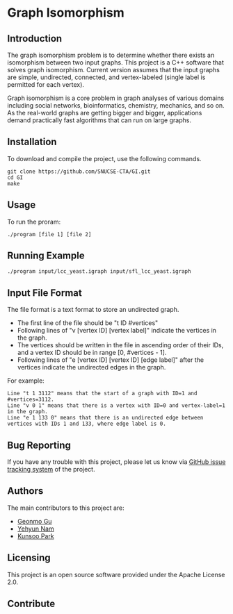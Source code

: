 # Graph Isomorphism

## Introduction
The graph isomorphism problem is to determine whether there exists an isomorphism between two input graphs. This project is a C++ software that solves graph isomorphism. Current version assumes that the input graphs are simple, undirected, connected, and vertex-labeled (single label is permitted for each vertex).

Graph isomorphism is a core problem in graph analyses of various domains including social networks, bioinformatics, chemistry, mechanics, and so on. As the real-world graphs are getting bigger and bigger, applications demand practically fast algorithms that can run on large graphs.

## Installation
To download and compile the project, use the following commands.
```
git clone https://github.com/SNUCSE-CTA/GI.git
cd GI
make
```

## Usage
To run the proram:
``` console
./program [file 1] [file 2]
```


## Running Example
``` console
./program input/lcc_yeast.igraph input/sfl_lcc_yeast.igraph
```

## Input File Format
The file format is a text format to store an undirected graph. 
- The first line of the file should be "t ID #vertices"
- Following lines of "v [vertex ID] [vertex label]" indicate the vertices in the graph.
- The vertices should be written in the file in ascending order of their IDs, and a vertex ID should be in range [0, #vertices - 1].
- Following lines of "e [vertex ID] [vertex ID] [edge label]" after the vertices indicate the undirected edges in the graph.

For example:
```
Line "t 1 3112" means that the start of a graph with ID=1 and #vertices=3112.
Line "v 0 1" means that there is a vertex with ID=0 and vertex-label=1 in the graph.
Line "e 1 133 0" means that there is an undirected edge between vertices with IDs 1 and 133, where edge label is 0.
```

## Bug Reporting
If you have any trouble with this project, please let us know via [GitHub issue tracking system](https://github.com/SNUCSE-CTA/GI/issues) of the project.

## Authors

The main contributors to this project are:
- [Geonmo Gu](https://github.com/gmgu)
- [Yehyun Nam](https://github.com/NamYehyun)
- [Kunsoo Park](http://theory.snu.ac.kr/?page_id=427)

## Licensing
This project is an open source software provided under the Apache License 2.0.

## Contribute
